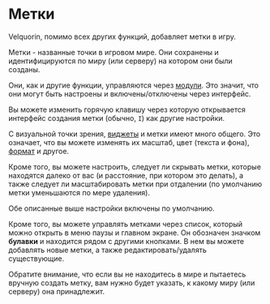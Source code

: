 # Метки
Velquorin, помимо всех других функций, добавляет метки в игру.

Метки - названные точки в игровом мире. Они сохранены и идентифицируются по миру (или серверу) на котором они были созданы.

Они, как и другие функции, управляются через [модули](managing-config). Это значит, что они могут быть настроены и включены/отключены через интерфейс.

Вы можете изменить горячую клавишу через которую открывается интерфейс создания метки (обычно, `I`) как другие настройки.

С визуальной точки зрения, [виджеты](widgets) и метки имеют много общего. Это означает, что вы
можете изменять их масштаб, цвет (текста и фона), [формат](/ru/advanced/formatting-and-patterns) и другое.

Кроме того, вы можете настроить, следует ли скрывать метки, которые находятся далеко от вас (и расстояние, при котором это делать),
а также следует ли масштабировать метки при отдалении (по умолчанию метки уменьшаются по мере удаления).

Обе описанные выше настройки включены по умолчанию.

Кроме того, вы можете управлять метками через список, который можно открыть в меню паузы и главном экране.
Он обозначен значком **булавки** и находится рядом с другими кнопками. В нем вы можете добавлять новые метки, а также редактировать/удалять существующие.

Обратите внимание, что если вы не находитесь в мире и пытаетесь вручную создать метку, вам нужно будет указать, к какому миру (или серверу) она принадлежит.
